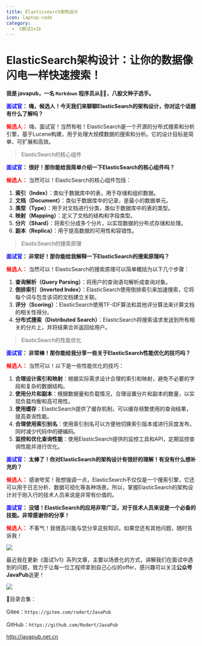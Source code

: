 ```yaml
---
title: Elasticsearch架构设计
icon: laptop-code
category:
  - 《面试1v1》
---
```






# ElasticSearch架构设计：让你的数据像闪电一样快速搜索！



**我是 javapub，一名 `Markdown` 程序员从👨‍💻，八股文种子选手。**



**<font color=blue>面试官</font>： 嗨，候选人！今天我们来聊聊ElasticSearch的架构设计，你对这个话题有什么了解吗？**

**<font color=red>候选人：</font>** 嗨，面试官！当然有啦！ElasticSearch是一个开源的分布式搜索和分析引擎，基于Lucene构建，用于处理大规模数据的搜索和分析。它的设计目标是简单、可扩展和高效。

> ElasticSearch的核心组件

**<font color=blue>面试官</font>： 很好！那你能给我简单介绍一下ElasticSearch的核心组件吗？**

**<font color=red>候选人：</font>** 当然可以！ElasticSearch的核心组件包括：

1. **索引（Index）**：类似于数据库中的表，用于存储和组织数据。
2. **文档（Document）**：类似于数据库中的记录，是最小的数据单元。
3. **类型（Type）**：用于对文档进行分类，类似于数据库中的表的类型。
4. **映射（Mapping）**：定义了文档的结构和字段类型。
5. **分片（Shard）**：将索引分成多个分片，以实现数据的分布式存储和处理。
6. **副本（Replica）**：用于提高数据的可用性和容错性。

> ElasticSearch的搜索原理

**<font color=blue>面试官</font>： 非常好！那你能给我解释一下ElasticSearch的搜索原理吗？**

**<font color=red>候选人：</font>** 当然可以！ElasticSearch的搜索原理可以简单概括为以下几个步骤：

1. **查询解析（Query Parsing）**：将用户的查询语句解析成查询对象。
2. **倒排索引（Inverted Index）**：ElasticSearch使用倒排索引来加速搜索，它将每个词与包含该词的文档建立关联。
3. **评分（Scoring）**：ElasticSearch使用TF-IDF算法和其他评分算法来计算文档的相关性得分。
4. **分布式搜索（Distributed Search）**：ElasticSearch将搜索请求发送到所有相关的分片上，并将结果合并返回给用户。

> ElasticSearch的性能优化

**<font color=blue>面试官</font>： 非常棒！那你能给我分享一些关于ElasticSearch性能优化的技巧吗？**

**<font color=red>候选人：</font>** 当然可以！以下是一些性能优化的技巧：

1. **合理设计索引和映射**：根据实际需求设计合理的索引和映射，避免不必要的字段和复杂的数据结构。
2. **使用分片和副本**：根据数据量和负载情况，合理设置分片和副本的数量，以实现负载均衡和高可用性。
3. **使用缓存**：ElasticSearch提供了缓存机制，可以缓存频繁使用的查询结果，提高查询性能。
4. **合理使用索引别名**：使用索引别名可以方便地切换索引版本或进行灰度发布，同时减少代码中的硬编码。
5. **监控和优化查询性能**：使用ElasticSearch提供的监控工具和API，定期监控查询性能并进行优化。



**<font color=blue>面试官</font>： 太棒了！你对ElasticSearch的架构设计有很好的理解！有没有什么想补充的？**

**<font color=red>候选人：</font>** 感谢夸奖！我想强调一点，ElasticSearch不仅仅是一个搜索引擎，它还可以用于日志分析、数据可视化等各种场景。所以，掌握ElasticSearch的架构设计对于刚入行的技术人员来说是非常有价值的。

**<font color=blue>面试官</font>： 没错！ElasticSearch的应用非常广泛，对于技术人员来说是一个必备的技能。非常感谢你的分享！**

**<font color=red>候选人：</font>** 不客气！我很高兴能与您分享这些知识。如果您还有其他问题，随时告诉我！





![](https://ghproxy.com/https://raw.githubusercontent.com/Rodert/javapub_oss/main/other/46.jpg?raw=true)


最近我在更新《面试1v1》系列文章，主要以场景化的方式，讲解我们在面试中遇到的问题，致力于让每一位工程师拿到自己心仪的offer，感兴趣可以关注**公众号JavaPub**追更！


![](https://ghproxy.com/https://raw.githubusercontent.com/Rodert/javapub_oss/main/common/javapub-qr-code.png?raw=true)


🎁目录合集：

Gitee：`https://gitee.com/rodert/JavaPub`

GitHub：`https://github.com/Rodert/JavaPub`


<http://javapub.net.cn>

